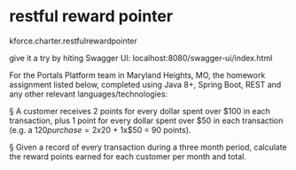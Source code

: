 # restful reward pointer
kforce.charter.restfulrewardpointer

give it a try by hiting Swagger UI: localhost:8080/swagger-ui/index.html

For the Portals Platform team in Maryland Heights, MO, the homework assignment listed below,
completed using Java 8+, Spring Boot, REST and any other relevant languages/technologies:

§  A customer receives 2 points for every dollar spent over $100 in each transaction, plus 1 point for every dollar spent over $50 in each transaction
(e.g. a $120 purchase = 2x$20 + 1x$50 = 90 points).

§  Given a record of every transaction during a three month period, calculate the reward points earned for each customer per month and total.
